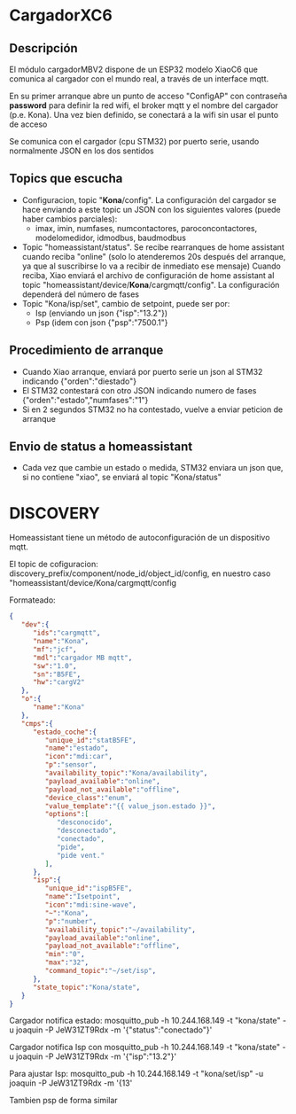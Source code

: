 # CargadorXC6

## Descripción
El módulo cargadorMBV2 dispone de un ESP32 modelo XiaoC6 que comunica al cargador con el mundo real, a través de un interface mqtt.

En su primer arranque abre un punto de acceso "ConfigAP" con contraseña **password** para definir la red wifi, el broker mqtt y el nombre del cargador (p.e. Kona). Una vez bien definido, se conectará a la wifi sin usar el punto de acceso

Se comunica con el cargador (cpu STM32) por puerto serie, usando normalmente JSON en los dos sentidos

## Topics que escucha
*  Configuracion, topic "**Kona**/config". La configuración del cargador se hace enviando a este topic un JSON con los siguientes valores (puede haber cambios parciales):
    * imax, imin, numfases, numcontactores, paroconcontactores, modelomedidor, idmodbus, baudmodbus
*  Topic "homeassistant/status". Se recibe rearranques de home assistant cuando reciba "online" (solo lo atenderemos 20s después del arranque, ya que al suscribirse lo va a recibir de inmediato ese mensaje)
   Cuando reciba, Xiao enviará el archivo de configuración de home assistant al topic "homeassistant/device/**Kona**/cargmqtt/config". La configuración dependerá del número de fases
*  Topic "Kona/isp/set", cambio de setpoint, puede ser por:
    * Isp (enviando un json {"isp":"13.2"})
    * Psp (idem con json {"psp":"7500.1"}

## Procedimiento de arranque
*  Cuando Xiao arranque, enviará por puerto serie un json al STM32 indicando {"orden":"diestado"}
*  El STM32 contestará con otro JSON indicando numero de fases {"orden":"estado","numfases":"1"}
*  Si en 2 segundos STM32 no ha contestado, vuelve a enviar peticion de arranque

## Envio de status a homeassistant
*  Cada vez que cambie un estado o medida, STM32 enviara un json que, si no contiene "xiao", se enviará al topic "Kona/status"

# DISCOVERY
Homeassistant tiene un método de autoconfiguración de un dispositivo mqtt. 

El topic de cofiguracion: discovery_prefix/component/node_id/object_id/config, en nuestro caso "homeassistant/device/Kona/cargmqtt/config

Formateado:
```json
{
   "dev":{
      "ids":"cargmqtt",
      "name":"Kona",
      "mf":"jcf",
      "mdl":"cargador MB mqtt",
      "sw":"1.0",
      "sn":"B5FE",
      "hw":"cargV2"
   },
   "o":{
      "name":"Kona"
   },
   "cmps":{
      "estado_coche":{
         "unique_id":"statB5FE",
         "name":"estado",
         "icon":"mdi:car",
         "p":"sensor",
         "availability_topic":"Kona/availability",
         "payload_available":"online",
         "payload_not_available":"offline",
         "device_class":"enum",
         "value_template":"{{ value_json.estado }}",
         "options":[
            "desconocido",
            "desconectado",
            "conectado",
            "pide",
            "pide vent."
         ],
      },
      "isp":{
         "unique_id":"ispB5FE",
         "name":"Isetpoint",
         "icon":"mdi:sine-wave",
         "~":"Kona",
         "p":"number",
         "availability_topic":"~/availability",
         "payload_available":"online",
         "payload_not_available":"offline",
         "min":"0",
         "max":"32",
         "command_topic":"~/set/isp",
      },
      "state_topic":"Kona/state",
   }
}
```
Cargador notifica estado: mosquitto_pub -h 10.244.168.149 -t "kona/state" -u joaquin -P JeW31ZT9Rdx -m '{"status":"conectado"}'

Cargador notifica Isp con mosquitto_pub -h 10.244.168.149 -t "kona/state" -u joaquin -P JeW31ZT9Rdx -m '{"isp":"13.2"}'

Para ajustar Isp: mosquitto_pub -h 10.244.168.149 -t "kona/set/isp" -u joaquin -P JeW31ZT9Rdx -m '{13'

Tambien psp de forma similar
